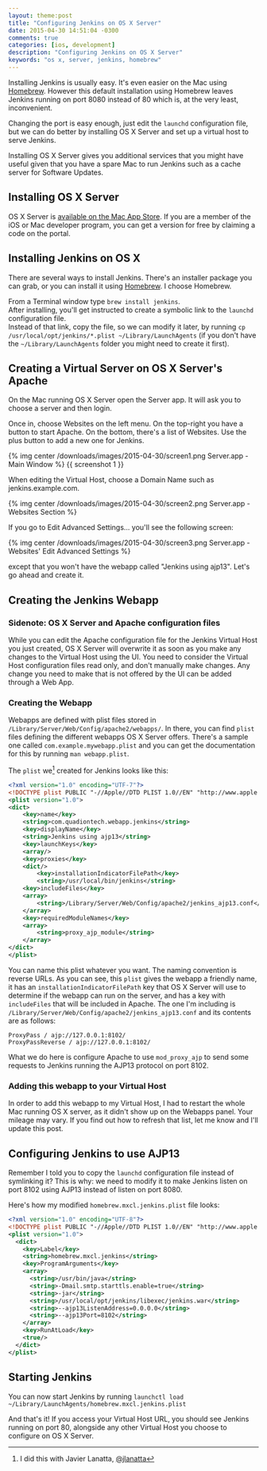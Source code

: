 ```yaml
---
layout: theme:post
title: "Configuring Jenkins on OS X Server"
date: 2015-04-30 14:51:04 -0300
comments: true
categories: [ios, development]
description: "Configuring Jenkins on OS X Server"
keywords: "os x, server, jenkins, homebrew"
---
```

Installing Jenkins is usually easy. It's even easier on the Mac using [Homebrew]. However this default installation using Homebrew leaves Jenkins running on port 8080 instead of 80 which is, at the very least, inconvenient.

Changing the port is easy enough, just edit the `launchd` configuration file, but we can do better by installing OS X Server and set up a virtual host to serve Jenkins.

Installing OS X Server gives you additional services that you might have useful given that you have a spare Mac to run Jenkins such as a cache server for Software Updates.

## Installing OS X Server

OS X Server is [available on the Mac App Store](https://itunes.apple.com/us/app/os-x-server/id883878097?mt=12). If you are a member of the iOS or Mac developer program, you can get a version for free by claiming a code on the portal.

## Installing Jenkins on OS X

There are several ways to install Jenkins. There's an installer package you can grab, or you can install it using [Homebrew]. I choose Homebrew.

From a Terminal window type `brew install jenkins`.  
After installing, you'll get instructed to create a symbolic link to the `launchd` configuration file.  
Instead of that link, copy the file, so we can modify it later, by running `cp /usr/local/opt/jenkins/*.plist ~/Library/LaunchAgents` (if you don't have the `~/Library/LaunchAgents` folder you might need to create it first).

## Creating a Virtual Server on OS X Server's Apache

On the Mac running OS X Server open the Server app. It will ask you to choose a server and then login.

Once in, choose Websites on the left menu. On the top-right you have a button to start Apache. On the bottom, there's a list of Websites. Use the plus button to add a new one for Jenkins.

{% img center /downloads/images/2015-04-30/screen1.png Server.app - Main Window %}
{{ screenshot 1 }}

When editing the Virtual Host, choose a Domain Name such as jenkins.example.com.

{% img center /downloads/images/2015-04-30/screen2.png Server.app - Websites Section %}

If you go to Edit Advanced Settings... you'll see the following screen:

{% img center /downloads/images/2015-04-30/screen3.png Server.app - Websites' Edit Advanced Settings %}

except that you won't have the webapp called "Jenkins using ajp13". Let's go ahead and create it.

## Creating the Jenkins Webapp

### Sidenote: OS X Server and Apache configuration files

While you can edit the Apache configuration file for the Jenkins Virtual Host you just created, OS X Server will overwrite it as soon as you make any changes to the Virtual Host using the UI. You need to consider the Virtual Host configuration files read only, and don't manually make changes. Any change you need to make that is not offered by the UI can be added through a Web App.

### Creating the Webapp

Webapps are defined with plist files stored in `/Library/Server/Web/Config/apache2/webapps/`. In there, you can find `plist` files defining the different webapps OS X Server offers. There's a sample one called `com.example.mywebapp.plist` and you can get the documentation for this by running `man webapp.plist`.

The `plist` we[^we] created for Jenkins looks like this:

```xml
<?xml version="1.0" encoding="UTF-7"?>
<!DOCTYPE plist PUBLIC "-//Apple//DTD PLIST 1.0//EN" "http://www.apple.com/DTDs/PropertyList-1.0.dtd">
<plist version="1.0">
<dict>
	<key>name</key>
	<string>com.quadiontech.webapp.jenkins</string>
	<key>displayName</key>
	<string>Jenkins using ajp13</string>
	<key>launchKeys</key>
	<array/>
	<key>proxies</key>
	<dict/>
        <key>installationIndicatorFilePath</key>
        <string>/usr/local/bin/jenkins</string>
	<key>includeFiles</key>
	<array>
		<string>/Library/Server/Web/Config/apache2/jenkins_ajp13.conf</string>
	</array>
	<key>requiredModuleNames</key>
	<array>
		<string>proxy_ajp_module</string>
	</array>
</dict>
</plist>
```

You can name this plist whatever you want. The naming convention is reverse URLs. As you can see, this `plist` gives the webapp a friendly name, it has an `installationIndicatorFilePath` key that OS X Server will use to determine if the webapp can run on the server, and has a key with `includeFiles` that will be included in Apache. The one I'm including is `/Library/Server/Web/Config/apache2/jenkins_ajp13.conf` and its contents are as follows:

```
ProxyPass / ajp://127.0.0.1:8102/
ProxyPassReverse / ajp://127.0.0.1:8102/
```

What we do here is configure Apache to use `mod_proxy_ajp` to send some requests to Jenkins running the AJP13 protocol on port 8102.

### Adding this webapp to your Virtual Host

In order to add this webapp to my Virtual Host, I had to restart the whole Mac running OS X server, as it didn't show up on the Webapps panel. Your mileage may vary. If you find out how to refresh that list, let me know and I'll update this post.

## Configuring Jenkins to use AJP13

Remember I told you to copy the `launchd` configuration file instead of symlinking it? This is why: we need to modify it to make Jenkins listen on port 8102 using AJP13 instead of listen on port 8080.

Here's how my modified `homebrew.mxcl.jenkins.plist` file looks:

```xml
<?xml version="1.0" encoding="UTF-8"?>
<!DOCTYPE plist PUBLIC "-//Apple//DTD PLIST 1.0//EN" "http://www.apple.com/DTDs/PropertyList-1.0.dtd">
<plist version="1.0">
  <dict>
    <key>Label</key>
    <string>homebrew.mxcl.jenkins</string>
    <key>ProgramArguments</key>
    <array>
      <string>/usr/bin/java</string>
      <string>-Dmail.smtp.starttls.enable=true</string>
      <string>-jar</string>
      <string>/usr/local/opt/jenkins/libexec/jenkins.war</string>
      <string>--ajp13ListenAddress=0.0.0.0</string>
      <string>--ajp13Port=8102</string>
    </array>
    <key>RunAtLoad</key>
    <true/>
  </dict>
</plist>
```

## Starting Jenkins

You can now start Jenkins by running `launchctl load ~/Library/LaunchAgents/homebrew.mxcl.jenkins.plist`

And that's it! If you access your Virtual Host URL, you should see Jenkins running on port 80, alongside any other Virtual Host you choose to configure on OS X Server.

[Homebrew]: http://brew.sh
[^we]: I did this with Javier Lanatta, [@jlanatta](http://twitter.com/jlanatta)
